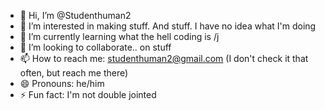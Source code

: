 - 👋 Hi, I’m @Studenthuman2
- 👀 I’m interested in making stuff. And stuff. I have no idea what I'm doing
- 🌱 I’m currently learning what the hell coding is /j
- 💞️ I’m looking to collaborate.. on stuff
- 📫 How to reach me: studenthuman2@gmail.com (I don't check it that often, but reach me there)
- 😄 Pronouns: he/him
- ⚡ Fun fact: I'm not double jointed

<!---
Studenthuman2/Studenthuman2 is a ✨ special ✨ repository because its `README.md` (this file) appears on your GitHub profile.
You can click the Preview link to take a look at your changes.
--->
